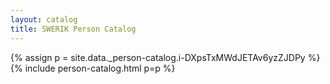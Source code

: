 ```yaml
---
layout: catalog
title: SWERIK Person Catalog
---
```

{% assign p = site.data._person-catalog.i-DXpsTxMWdJETAv6yzZJDPy %}
{% include person-catalog.html p=p %}

